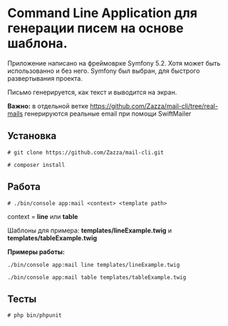 # Command Line Application для генерации писем на основе шаблона.
Приложение написано на фреймоврке Symfony 5.2. Хотя может быть использованно и без него. 
Symfony был выбран, для быстрого развертывания проекта.

Письмо генерируется, как текст и выводится на экран.

**Важно:** в отдельной ветке https://github.com/Zazza/mail-cli/tree/real-mails генерируются реальные email при помощи SwiftMailer

## Установка
 
`# git clone https://github.com/Zazza/mail-cli.git`

`# composer install`

## Работа

`# ./bin/console app:mail <context> <template path>`

context = **line** или **table**

Шаблоны для примера: **templates/lineExample.twig** и **templates/tableExample.twig**

**Примеры работы:**

`./bin/console app:mail line templates/lineExample.twig`

`./bin/console app:mail table templates/tableExample.twig`

## Тесты
`# php bin/phpunit`
